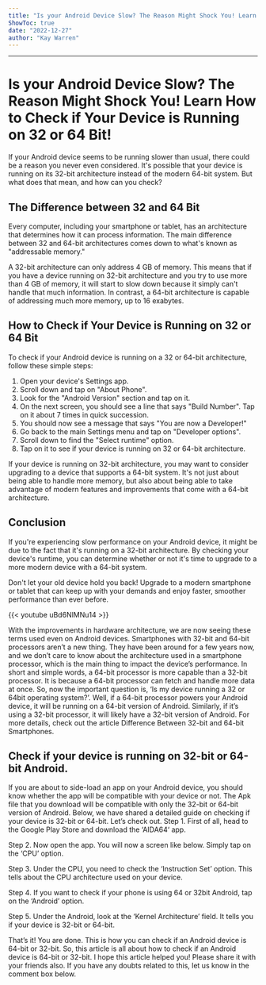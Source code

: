 ```yaml
---
title: "Is your Android Device Slow? The Reason Might Shock You! Learn How to Check if Your Device is Running on 32 or 64 Bit!"
ShowToc: true 
date: "2022-12-27"
author: "Kay Warren"
---
```

*****
# Is your Android Device Slow? The Reason Might Shock You! Learn How to Check if Your Device is Running on 32 or 64 Bit! 

If your Android device seems to be running slower than usual, there could be a reason you never even considered. It's possible that your device is running on its 32-bit architecture instead of the modern 64-bit system. But what does that mean, and how can you check?

## The Difference between 32 and 64 Bit

Every computer, including your smartphone or tablet, has an architecture that determines how it can process information. The main difference between 32 and 64-bit architectures comes down to what's known as "addressable memory."

A 32-bit architecture can only address 4 GB of memory. This means that if you have a device running on 32-bit architecture and you try to use more than 4 GB of memory, it will start to slow down because it simply can't handle that much information. In contrast, a 64-bit architecture is capable of addressing much more memory, up to 16 exabytes.

## How to Check if Your Device is Running on 32 or 64 Bit

To check if your Android device is running on a 32 or 64-bit architecture, follow these simple steps:

1. Open your device's Settings app.
2. Scroll down and tap on "About Phone".
3. Look for the "Android Version" section and tap on it.
4. On the next screen, you should see a line that says "Build Number". Tap on it about 7 times in quick succession.
5. You should now see a message that says "You are now a Developer!"
6. Go back to the main Settings menu and tap on "Developer options".
7. Scroll down to find the "Select runtime" option.
8. Tap on it to see if your device is running on 32 or 64-bit architecture.

If your device is running on 32-bit architecture, you may want to consider upgrading to a device that supports a 64-bit system. It's not just about being able to handle more memory, but also about being able to take advantage of modern features and improvements that come with a 64-bit architecture.

## Conclusion

If you're experiencing slow performance on your Android device, it might be due to the fact that it's running on a 32-bit architecture. By checking your device's runtime, you can determine whether or not it's time to upgrade to a more modern device with a 64-bit system.

Don't let your old device hold you back! Upgrade to a modern smartphone or tablet that can keep up with your demands and enjoy faster, smoother performance than ever before.

{{< youtube uBd6NlMNu14 >}} 



With the improvements in hardware architecture, we are now seeing these terms used even on Android devices. Smartphones with 32-bit and 64-bit processors aren’t a new thing. They have been around for a few years now, and we don’t care to know about the architecture used in a smartphone processor, which is the main thing to impact the device’s performance.
In short and simple words, a 64-bit processor is more capable than a 32-bit processor. It is because a 64-bit processor can fetch and handle more data at once. So, now the important question is, ‘Is my device running a 32 or 64bit operating system?’.
Well, if a 64-bit processor powers your Android device, it will be running on a 64-bit version of Android. Similarly, if it’s using a 32-bit processor, it will likely have a 32-bit version of Android. For more details, check out the article Difference Between 32-bit and 64-bit Smartphones.

 
## Check if your device is running on 32-bit or 64-bit Android.


If you are about to side-load an app on your Android device, you should know whether the app will be compatible with your device or not. The Apk file that you download will be compatible with only the 32-bit or 64-bit version of Android.
Below, we have shared a detailed guide on checking if your device is 32-bit or 64-bit. Let’s check out.
Step 1. First of all, head to the Google Play Store and download the ‘AIDA64‘ app.

Step 2. Now open the app. You will now a screen like below. Simply tap on the ‘CPU’ option.

Step 3. Under the CPU, you need to check the ‘Instruction Set’ option. This tells about the CPU architecture used on your device.

Step 4. If you want to check if your phone is using 64 or 32bit Android, tap on the ‘Android’ option.

Step 5. Under the Android, look at the ‘Kernel Architecture’ field. It tells you if your device is 32-bit or 64-bit.

That’s it! You are done. This is how you can check if an Android device is 64-bit or 32-bit.
So, this article is all about how to check if an Android device is 64-bit or 32-bit. I hope this article helped you! Please share it with your friends also. If you have any doubts related to this, let us know in the comment box below.




